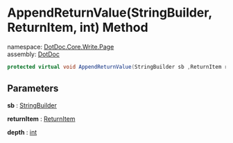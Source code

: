 ﻿# AppendReturnValue\(StringBuilder, ReturnItem, int\) Method

namespace: [DotDoc\.Core\.Write\.Page](../../DotDoc.Core.Write.Page.md)<br />
assembly: [DotDoc](../../../DotDoc.md)



```csharp
protected virtual void AppendReturnValue(StringBuilder sb ,ReturnItem returnItem ,int depth = 2);
```

## Parameters

__sb__ : [StringBuilder](https://docs.microsoft.com/dotnet/api/System.Text.StringBuilder)



__returnItem__ : [ReturnItem](../../../DotDoc/DotDoc.Core.Models/ReturnItem.md)



__depth__ : [int](https://docs.microsoft.com/dotnet/api/System.Int32)



